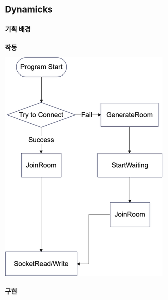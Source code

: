 # Dynamicks

## **기획 배경**


## **작동**

![작동](https://github.com/qj0r9j0vc2/Dynamicks/blob/main/Dynamicsk.png)

## **구현**


